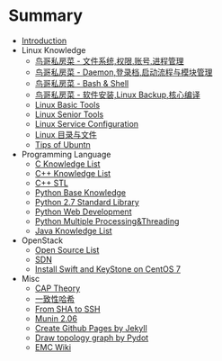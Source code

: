 # Summary

* [Introduction](README.md)
* Linux Knowledge
   * [鸟哥私房菜 - 文件系统,权限,账号,进程管理](Linux/VBird_First.md)
   * [鸟哥私房菜 - Daemon,登录档,启动流程与模块管理](Linux/VBird_Second.md)
   * [鸟哥私房菜 - Bash & Shell](Linux/VBird_Shell.md)
   * [鸟哥私房菜 - 软件安装,Linux Backup,核心编译](Linux/VBird_Third.md)
   * [Linux Basic Tools](Linux/Linux_Base_Tools.md)
   * [Linux Senior Tools](Linux/Linux_Senior_Tools.md)
   * [Linux Service Configuration](Linux/Service_Config.md)
   * [Linux 目录与文件](Linux/Linux_FHS.md)
   * [Tips of Ubuntn](Linux/Tips_of_Ubuntu.md)
* Programming Language
   * [C Knowledge List](Language/C_Knowledge_List.md)
   * [C++ Knowledge List](Language/C++_Knowledge_List.md)
   * [C++ STL](Language/C++_STL.md)
   * [Python Base Knowledge](Language/Python_Base_Knowledge.md)
   * [Python 2.7 Standard Library](https:/docs.python.org/2/library/index.html)
   * [Python Web Development](Language/Python_Web_Development.md)
   * [Python Multiple Processing&Threading](Language/Python_Multi_Thread.md)
   * [Java Knowledge List](Language/Java_Knowledge_List.md)
* OpenStack
   * [Open Source List](Technology/OpenSourceList.md)
   * [SDN](Technology/SDN.md)
   * [Install Swift and KeyStone on CentOS 7](Technology/Swift.md)
* Misc
   * [CAP Theory](Technology/CAP_Theory.md)
   * [一致性哈希](Technology/Consistent_Hash.md)
   * [From SHA to SSH](Technology/From_SHA_To_SSH.md)
   * [Munin 2.06](Technology/Munin.md)
   * [Create Github Pages by Jekyll](Technology/Jekyll_Github_Pages.md)
   * [Draw topology graph by Pydot](Technology/Dot_and_Pydot.md)
   * [EMC Wiki](Technology/emc_wiki.md)

